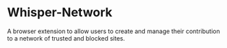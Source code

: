 # Whisper-Network
A browser extension to allow users to create and manage their contribution to a network of trusted and blocked sites.
